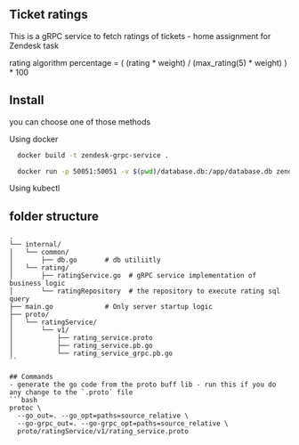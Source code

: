 ## Ticket ratings
This is a gRPC service to fetch ratings of tickets - home assignment for Zendesk task


rating algorithm percentage = ( (rating * weight) / (max_rating(5) * weight) ) * 100

## Install
you can choose one of those methods 

Using docker 
```bash
  docker build -t zendesk-grpc-service .

  docker run -p 50051:50051 -v $(pwd)/database.db:/app/database.db zendesk-grpc-service -n zendesk-grpc-service -rm
``` 

Using kubectl 
## folder structure
```
.
└── internal/
│   └── common/
│       ├── db.go       # db utiliitly
│   └── rating/
│       ├── ratingService.go  # gRPC service implementation of business logic
│       └── ratingRepository  # the repository to execute rating sql query 
├── main.go             # Only server startup logic
├── proto/
│   └── ratingService/
│       └── v1/
│           ├── rating_service.proto
│           ├── rating_service.pb.go
│           └── rating_service_grpc.pb.go
``

## Commands
- generate the go code from the proto buff lib - run this if you do any change to the `.proto` file
```bash
protoc \
  --go_out=. --go_opt=paths=source_relative \
  --go-grpc_out=. --go-grpc_opt=paths=source_relative \
  proto/ratingService/v1/rating_service.proto
```